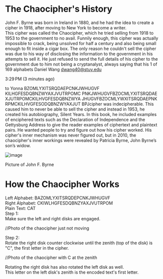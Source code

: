 # The Chaocipher's History
John F. Byrne was born in Ireland in 1880, and he had the idea to create a cipher in 1918, after moving to New York to become a writer. <br />This cipher was called the Chaocipher, which he tried selling from 1918 to 1953 to the government to no avail. Funnily enough, this cipher was actually impossible to crack, being unsolved for half a century and also being small enough to fit inside a cigar box. The only reason he couldn't sell the cipher was due to his way of disclosing the information to the government in his attempts to sell it. He just refused to send the full details of his cipher to the government due to him not being a cryptanalyst, always saying that his 1 of 169
alphabets
Daniel Wang <dwang40@stuy.edu>
	
3:29 PM (3 minutes ago)
	
to Yonna
BZOMLYXITSRQDAEPCNKJWHUGVF KILHGFESDQBNZWYAXJVUTRPOMC
PNKJWHUGVFBZOCMLYXITSRQDAE XJUTRPOMCKILHVGFESDQBNZWYA
JHUGVFBZOCMLYWXITSRQDAEPNK RPMCKILHVGFESODQBNZWYAXJUT
BPJcipher was indecipherable. This caused him to never be able to sell the cipher and instead in 1953, he created his autobiography, Silent Years. In this book, he included examples of enciphered texts such as the Declaration of Independence and the Gettysburg Address to give the reader examples of ciphertext and plaintext pairs. He wanted people to try and figure out how his cipher worked. His cipher's inner mechanism was never figured out, but in 2010, the chaocipher's inner workings were revealed by Patricia Byrne, John Byrne’s son’s widow.

![image](https://github.com/Stuycs-K/final-project-10-wang-daniel-yeung-yonna/assets/124080285/48b72928-6970-4f5b-8617-42d9ccec2631)

Picture of John F. Byrne

# How the Chaocipher Works
Left Alphabet:  BAZOMLYXITSRQDEPCNKJWHUGVF <br />
Right Alphabet: CKIWLHGFESDQBNZYAXJVUTRPOM <br />
Plain Text: CAT <br />
Step 1: <br />
Make sure the left and right disks are engaged. <br />

//Photo of the chaocipher just not moving

Step 2: <br />
Rotate the right disk counter clockwise until the zenith (top of the disk) is "C", the first letter in the cipher. <br />

//Photo of the chaocipher with C at the zenith

Rotating the right disk has also rotated the left disk as well. <br />
This letter on the left disk's zenith is the encoded text's first letter. <br />

